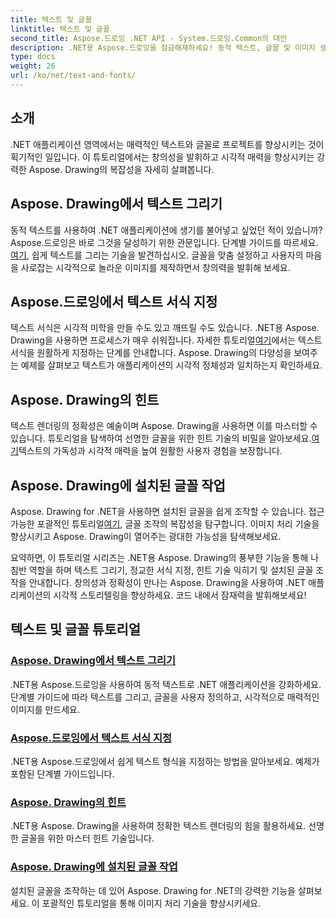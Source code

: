 ```yaml
---
title: 텍스트 및 글꼴
linktitle: 텍스트 및 글꼴
second_title: Aspose.드로잉 .NET API - System.드로잉.Common의 대안
description: .NET용 Aspose.드로잉을 잠금해제하세요! 동적 텍스트, 글꼴 및 이미지 생성을 마스터하세요. 선명한 시각적 효과를 위한 완벽한 텍스트 서식 지정, 힌트 및 글꼴 조작.
type: docs
weight: 26
url: /ko/net/text-and-fonts/
---
```


## 소개
.NET 애플리케이션 영역에서는 매력적인 텍스트와 글꼴로 프로젝트를 향상시키는 것이 획기적인 일입니다. 이 튜토리얼에서는 창의성을 발휘하고 시각적 매력을 향상시키는 강력한 Aspose. Drawing의 복잡성을 자세히 살펴봅니다.

## Aspose. Drawing에서 텍스트 그리기
동적 텍스트를 사용하여 .NET 애플리케이션에 생기를 불어넣고 싶었던 적이 있습니까? Aspose.드로잉은 바로 그것을 달성하기 위한 관문입니다. 단계별 가이드를 따르세요.[여기](./draw-text/), 쉽게 텍스트를 그리는 기술을 발견하십시오. 글꼴을 맞춤 설정하고 사용자의 마음을 사로잡는 시각적으로 놀라운 이미지를 제작하면서 창의력을 발휘해 보세요.

## Aspose.드로잉에서 텍스트 서식 지정
 텍스트 서식은 시각적 미학을 만들 수도 있고 깨뜨릴 수도 있습니다. .NET용 Aspose. Drawing을 사용하면 프로세스가 매우 쉬워집니다. 자세한 튜토리얼[여기](./format-text/)에서는 텍스트 서식을 원활하게 지정하는 단계를 안내합니다. Aspose. Drawing의 다양성을 보여주는 예제를 살펴보고 텍스트가 애플리케이션의 시각적 정체성과 일치하는지 확인하세요.

## Aspose. Drawing의 힌트
 텍스트 렌더링의 정확성은 예술이며 Aspose. Drawing을 사용하면 이를 마스터할 수 있습니다. 튜토리얼을 탐색하여 선명한 글꼴을 위한 힌트 기술의 비밀을 알아보세요.[여기](./hinting/)텍스트의 가독성과 시각적 매력을 높여 원활한 사용자 경험을 보장합니다.

## Aspose. Drawing에 설치된 글꼴 작업
 Aspose. Drawing for .NET을 사용하면 설치된 글꼴을 쉽게 조작할 수 있습니다. 접근 가능한 포괄적인 튜토리얼[여기](./installed-fonts/), 글꼴 조작의 복잡성을 탐구합니다. 이미지 처리 기술을 향상시키고 Aspose. Drawing이 열어주는 광대한 가능성을 탐색해보세요.

요약하면, 이 튜토리얼 시리즈는 .NET용 Aspose. Drawing의 풍부한 기능을 통해 나침반 역할을 하며 텍스트 그리기, 정교한 서식 지정, 힌트 기술 익히기 및 설치된 글꼴 조작을 안내합니다. 창의성과 정확성이 만나는 Aspose. Drawing을 사용하여 .NET 애플리케이션의 시각적 스토리텔링을 향상하세요. 코드 내에서 잠재력을 발휘해보세요!
## 텍스트 및 글꼴 튜토리얼
### [Aspose. Drawing에서 텍스트 그리기](./draw-text/)
.NET용 Aspose.드로잉을 사용하여 동적 텍스트로 .NET 애플리케이션을 강화하세요. 단계별 가이드에 따라 텍스트를 그리고, 글꼴을 사용자 정의하고, 시각적으로 매력적인 이미지를 만드세요.
### [Aspose.드로잉에서 텍스트 서식 지정](./format-text/)
.NET용 Aspose.드로잉에서 쉽게 텍스트 형식을 지정하는 방법을 알아보세요. 예제가 포함된 단계별 가이드입니다.
### [Aspose. Drawing의 힌트](./hinting/)
.NET용 Aspose. Drawing을 사용하여 정확한 텍스트 렌더링의 힘을 활용하세요. 선명한 글꼴을 위한 마스터 힌트 기술입니다.
### [Aspose. Drawing에 설치된 글꼴 작업](./installed-fonts/)
설치된 글꼴을 조작하는 데 있어 Aspose. Drawing for .NET의 강력한 기능을 살펴보세요. 이 포괄적인 튜토리얼을 통해 이미지 처리 기술을 향상시키세요.